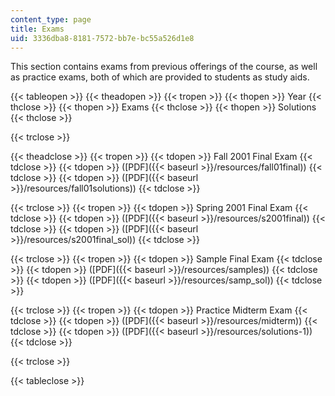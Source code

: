 ```yaml
---
content_type: page
title: Exams
uid: 3336dba8-8181-7572-bb7e-bc55a526d1e8
---
```


This section contains exams from previous offerings of the course, as well as practice exams, both of which are provided to students as study aids.

{{< tableopen >}}
{{< theadopen >}}
{{< tropen >}}
{{< thopen >}}
Year
{{< thclose >}}
{{< thopen >}}
Exams
{{< thclose >}}
{{< thopen >}}
Solutions
{{< thclose >}}

{{< trclose >}}

{{< theadclose >}}
{{< tropen >}}
{{< tdopen >}}
Fall 2001 Final Exam
{{< tdclose >}}
{{< tdopen >}}
([PDF]({{< baseurl >}}/resources/fall01final))
{{< tdclose >}}
{{< tdopen >}}
([PDF]({{< baseurl >}}/resources/fall01solutions))
{{< tdclose >}}

{{< trclose >}}
{{< tropen >}}
{{< tdopen >}}
Spring 2001 Final Exam
{{< tdclose >}}
{{< tdopen >}}
([PDF]({{< baseurl >}}/resources/s2001final))
{{< tdclose >}}
{{< tdopen >}}
([PDF]({{< baseurl >}}/resources/s2001final_sol))
{{< tdclose >}}

{{< trclose >}}
{{< tropen >}}
{{< tdopen >}}
Sample Final Exam
{{< tdclose >}}
{{< tdopen >}}
([PDF]({{< baseurl >}}/resources/samples))
{{< tdclose >}}
{{< tdopen >}}
([PDF]({{< baseurl >}}/resources/samp_sol))
{{< tdclose >}}

{{< trclose >}}
{{< tropen >}}
{{< tdopen >}}
Practice Midterm Exam
{{< tdclose >}}
{{< tdopen >}}
([PDF]({{< baseurl >}}/resources/midterm))
{{< tdclose >}}
{{< tdopen >}}
([PDF]({{< baseurl >}}/resources/solutions-1))
{{< tdclose >}}

{{< trclose >}}

{{< tableclose >}}